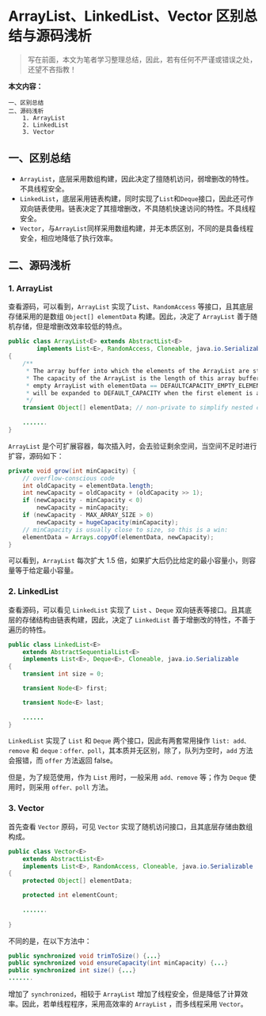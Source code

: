 # ArrayList、LinkedList、Vector 区别总结与源码浅析

> 写在前面，本文为笔者学习整理总结，因此，若有任何不严谨或错误之处，还望不吝指教！

**本文内容：**

```
一、区别总结
二、源码浅析
	1. ArrayList
	2. LinkedList
	3. Vector
```

## 一、区别总结

* `ArrayList`，底层采用数组构建，因此决定了擅随机访问，弱增删改的特性。不具线程安全。
* `LinkedList`，底层采用链表构建，同时实现了`List`和`Deque`接口，因此还可作双向链表使用。链表决定了其擅增删改，不具随机快速访问的特性。不具线程安全。
* `Vector`，与`ArrayList`同样采用数组构建，并无本质区别，不同的是具备线程安全，相应地降低了执行效率。

## 二、源码浅析

### 1. ArrayList

查看源码，可以看到，`ArrayList` 实现了`List`、`RandomAccess` 等接口，且其底层存储采用的是数组 `Object[] elementData` 构建。因此，决定了 `ArrayList` 善于随机存储，但是增删改效率较低的特点。

```java
public class ArrayList<E> extends AbstractList<E>
        implements List<E>, RandomAccess, Cloneable, java.io.Serializable
{
	/**
     * The array buffer into which the elements of the ArrayList are stored.
     * The capacity of the ArrayList is the length of this array buffer. Any
     * empty ArrayList with elementData == DEFAULTCAPACITY_EMPTY_ELEMENTDATA
     * will be expanded to DEFAULT_CAPACITY when the first element is added.
     */
    transient Object[] elementData; // non-private to simplify nested class access
    
    .......
}
```

`ArrayList` 是个可扩展容器，每次插入时，会去验证剩余空间，当空间不足时进行扩容，源码如下：

```java
private void grow(int minCapacity) {
    // overflow-conscious code
    int oldCapacity = elementData.length;
    int newCapacity = oldCapacity + (oldCapacity >> 1);
    if (newCapacity - minCapacity < 0)
        newCapacity = minCapacity;
    if (newCapacity - MAX_ARRAY_SIZE > 0)
        newCapacity = hugeCapacity(minCapacity);
    // minCapacity is usually close to size, so this is a win:
    elementData = Arrays.copyOf(elementData, newCapacity);
}
```

可以看到，`ArrayList` 每次扩大 1.5 倍，如果扩大后仍比给定的最小容量小，则容量等于给定最小容量。

### 2. LinkedList

查看源码，可以看见 `LinkedList` 实现了 `List` 、`Deque` 双向链表等接口。且其底层的存储结构由链表构建，因此，决定了 `LinkedList` 善于增删改的特性，不善于遍历的特性。

```java
public class LinkedList<E>
    extends AbstractSequentialList<E>
    implements List<E>, Deque<E>, Cloneable, java.io.Serializable
{
    transient int size = 0;

    transient Node<E> first;

    transient Node<E> last;
    
    ......
}
```

`LinkedList` 实现了 `List` 和 `Deque` 两个接口，因此有两套常用操作 `list: add、remove` 和 `deque：offer、poll`，其本质并无区别，除了，队列为空时，`add` 方法会报错，而 `offer` 方法返回 false。

但是，为了规范使用，作为 `List` 用时，一般采用 `add、remove` 等；作为 `Deque` 使用时，则采用 `offer、poll` 方法。

### 3. Vector

首先查看 `Vector` 原码，可见 `Vector` 实现了随机访问接口，且其底层存储由数组构成。

```java
public class Vector<E>
    extends AbstractList<E>
    implements List<E>, RandomAccess, Cloneable, java.io.Serializable
{
    protected Object[] elementData;

    protected int elementCount;
    
    .......
    
}
```

不同的是，在以下方法中：

```java
public synchronized void trimToSize() {...}
public synchronized void ensureCapacity(int minCapacity) {...}
public synchronized int size() {...}
.......
```

增加了 `synchronized`，相较于 `ArrayList` 增加了线程安全，但是降低了计算效率。因此，若单线程程序，采用高效率的 `ArrayList` ，而多线程采用 `Vector`。

